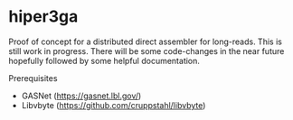 # hiper3ga
Proof of concept for a distributed direct assembler for long-reads. This is still work in progress. 
There will be some code-changes in the near future hopefully followed by some helpful documentation.

Prerequisites
- GASNet (https://gasnet.lbl.gov/)
- Libvbyte (https://github.com/cruppstahl/libvbyte)
